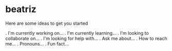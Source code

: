 # beatriz
Here are some ideas to get you started

. I'm currently working on...
. I'm currently learning...
. I'm looking to collaborate on...
. I'm looking for help with...
. Ask me about...
. How to reach me...
. Pronouns...
. Fun fact...
